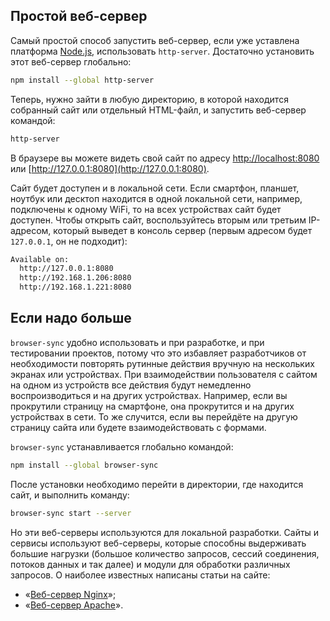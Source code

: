## Простой веб-сервер

Самый простой способ запустить веб-сервер, если уже уставлена платформа [Node.js](/tools/nodejs), использовать `http-server`. Достаточно установить этот веб-сервер глобально:

```bash
npm install --global http-server
```

Теперь, нужно зайти в любую директорию, в которой находится собранный сайт или отдельный HTML-файл, и запустить веб-сервер командой:

```bash
http-server
```

В браузере вы можете видеть свой сайт по адресу [http://localhost:8080](http://localhost:8080) или [http://127.0.0.1:8080](http://127.0.0.1:8080).

Сайт будет доступен и в локальной сети. Если смартфон, планшет, ноутбук или десктоп находится в одной локальной сети, например, подключены к одному WiFi, то на всех устройствах сайт будет доступен. Чтобы открыть сайт, воспользуйтесь вторым или третьим IP-адресом, который выведет в консоль сервер (первым адресом будет `127.0.0.1`, он не подходит):

```bash
Available on:
  http://127.0.0.1:8080
  http://192.168.1.206:8080
  http://192.168.1.221:8080
```

## Если надо больше

`browser-sync` удобно использовать и при разработке, и при тестировании проектов, потому что это избавляет разработчиков от необходимости повторять рутинные действия вручную на нескольких экранах или устройствах. При взаимодействии пользователя с сайтом на одном из устройств все действия будут немедленно воспроизводиться и на других устройствах. Например, если вы прокрутили страницу на смартфоне, она прокрутится и на других устройствах в сети. То же случится, если вы перейдёте на другую страницу сайта или будете взаимодействовать с формами.

`browser-sync` устанавливается глобально командой:

```bash
npm install --global browser-sync
```

После установки необходимо перейти в директории, где находится сайт, и выполнить команду:

```bash
browser-sync start --server
```

Но эти веб-серверы используются для локальной разработки. Сайты и сервисы используют веб-серверы, которые способны выдерживать большие нагрузки (большое количество запросов, сессий соединения, потоков данных и так далее) и модули для обработки различных запросов. О наиболее известных написаны статьи на сайте:

- «[Веб-сервер Nginx](/tools/nginx-web-server)»;
- «[Веб-сервер Apache](/tools/apache-web-server)».
